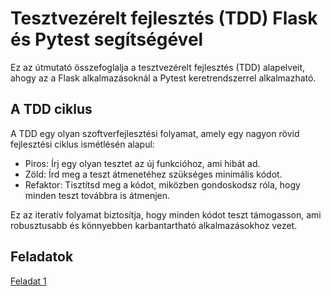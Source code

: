 # Tesztvezérelt fejlesztés (TDD) Flask és Pytest segítségével

Ez az útmutató összefoglalja a tesztvezérelt fejlesztés (TDD) alapelveit, ahogy az a Flask alkalmazásoknál a Pytest keretrendszerrel alkalmazható.

## A TDD ciklus

A TDD egy olyan szoftverfejlesztési folyamat, amely egy nagyon rövid fejlesztési ciklus ismétlésén alapul:

- Piros: Írj egy olyan tesztet az új funkcióhoz, ami hibát ad.
- Zöld: Írd meg a teszt átmenetéhez szükséges minimális kódot.
- Refaktor: Tisztítsd meg a kódot, miközben gondoskodsz róla, hogy minden teszt továbbra is átmenjen.

Ez az iteratív folyamat biztosítja, hogy minden kódot teszt támogasson, ami robusztusabb és könnyebben karbantartható alkalmazásokhoz vezet.

## Feladatok

[Feladat 1](feladat_1/README.md)
